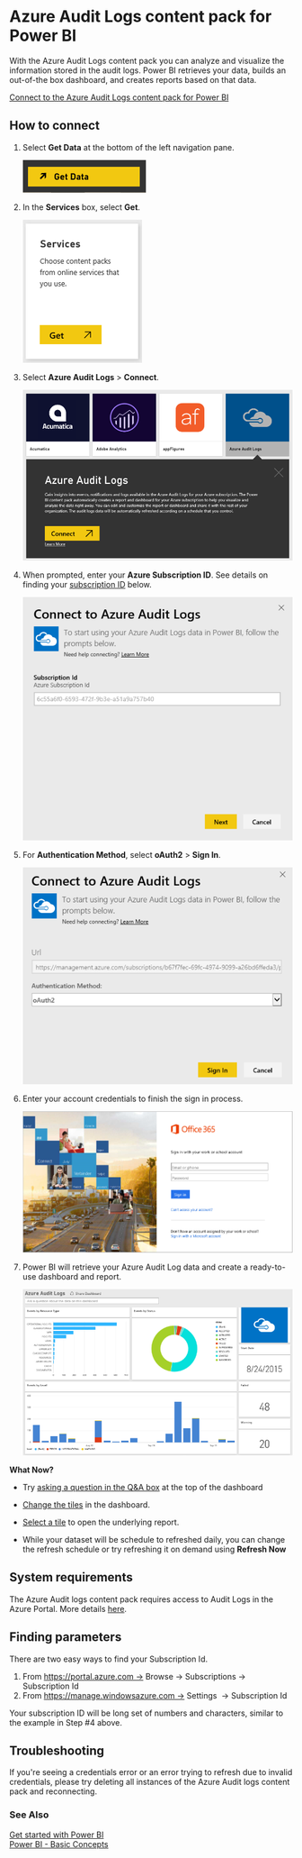 ﻿<properties 
   pageTitle="Azure Audit Logs content pack for Power BI"
   description="Azure Audit Logs content pack for Power BI"
   services="powerbi" 
   documentationCenter="" 
   authors="theresapalmer" 
   manager="mblythe" 
   editor=""
   tags=""/>
 
<tags
   ms.service="powerbi"
   ms.devlang="NA"
   ms.topic="article"
   ms.tgt_pltfrm="NA"
   ms.workload="powerbi"
   ms.date="01/18/2016"
   ms.author="tpalmer"/>

# Azure Audit Logs content pack for Power BI  

With the Azure Audit Logs content pack you can analyze and visualize the information stored in the audit logs. Power BI retrieves your data, builds an out-of-the box dashboard, and creates reports based on that data.

[Connect to the Azure Audit Logs content pack for Power BI](https://app.powerbi.com/getdata/services/azure-audit-logs)

## How to connect

1. Select **Get Data** at the bottom of the left navigation pane.  

	![](media/powerbi-content-pack-azure-audit-logs/getdata.png)

2. In the **Services** box, select **Get**.  

	![](media/powerbi-content-pack-azure-audit-logs/services.PNG) 

3.  Select **Azure Audit Logs** > **Connect**.  

	![](media/powerbi-content-pack-azure-audit-logs/getdata1.png)

4. When prompted, enter your **Azure Subscription ID**. See details on finding your [subscription ID](#FindingParams) below.   

	![](media/powerbi-content-pack-azure-audit-logs/parameters.png)

5. For **Authentication Method**, select **oAuth2** \> **Sign In**. 

	![](media/powerbi-content-pack-azure-audit-logs/creds.png)

6. Enter your account credentials to finish the sign in process.
  
	![](media/powerbi-content-pack-azure-audit-logs/login.png)

7. Power BI will retrieve your Azure Audit Log data and create a ready-to-use dashboard and report.  
 
	![](media/powerbi-content-pack-azure-audit-logs/dashboard.png)
    
**What Now?**

- Try [asking a question in the Q&A box](powerbi-service-q-and-a.md) at the top of the dashboard

- [Change the tiles](powerbi-service-edit-a-tile-in-a-dashboard.md) in the dashboard.

- [Select a tile](powerbi-service-dashboard-tiles.md) to open the underlying report.

- While your dataset will be schedule to refreshed daily, you can change the refresh schedule or try refreshing it on demand using **Refresh Now**

## System requirements
The Azure Audit logs content pack requires access to Audit Logs in the Azure Portal. More details [here](https://azure.microsoft.com/en-us/documentation/articles/insights-debugging-with-events/). 

## Finding parameters  
<a name="FindingParams"></a>

There are two easy ways to find your Subscription Id.

1.  From https://portal.azure.com -&gt; Browse -&gt; Subscriptions -&gt; Subscription Id
2.  From https://manage.windowsazure.com -&gt; Settings  -&gt; Subscription Id

Your subscription ID will be long set of numbers and characters, similar to the example in Step \#4 above. 

## Troubleshooting
If you're seeing a credentials error or an error trying to refresh due to invalid credentials, please try deleting all instances of the Azure Audit logs content pack and reconnecting. 

### See Also  
[Get started with Power BI](powerbi-service-get-started.md)  
[Power BI - Basic Concepts](powerbi-service-basic-concepts.md)  